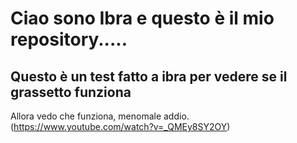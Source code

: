 # Ciao sono Ibra e questo è il mio repository.....
## Questo è un test fatto a ibra per vedere se il grassetto funziona
Allora vedo che funziona, menomale
addio.
(https://www.youtube.com/watch?v=_QMEy8SY2OY)
